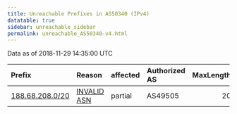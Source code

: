 ```yaml
---
title: Unreachable Prefixes in AS50340 (IPv4)
datatable: true
sidebar: unreachable_sidebar
permalink: unreachable_AS50340-v4.html
---
```


Data as of 2018-11-29 14:35:00 UTC


<div class="datatable-begin"></div>

| Prefix                                                   | Reason                                                                                                 | affected   | Authorized AS   |   MaxLength | Anchor                                         |   unreachable /24s |
|:---------------------------------------------------------|:-------------------------------------------------------------------------------------------------------|:-----------|:----------------|------------:|:-----------------------------------------------|-------------------:|
| [188.68.208.0/20](https://stat.ripe.net/188.68.208.0/20) | [INVALID ASN](https://rpki-validator.ripe.net/announcement-preview?asn=AS50340&prefix=188.68.208.0/20) | partial    | AS49505         |          20 | [RIPE](unreachable_RIPE_NCC_RPKI_Root-v4.html) |                 16 |

<div class="datatable-end"></div>